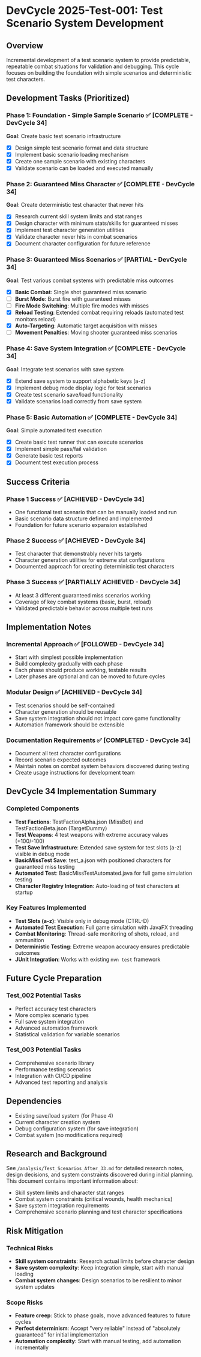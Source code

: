 # DevCycle 2025-Test-001: Test Scenario System Development

## Overview

Incremental development of a test scenario system to provide predictable, repeatable combat situations for validation and debugging. This cycle focuses on building the foundation with simple scenarios and deterministic test characters.

## Development Tasks (Prioritized)

### Phase 1: Foundation - Simple Sample Scenario ✅ **[COMPLETE - DevCycle 34]**
**Goal**: Create basic test scenario infrastructure
- [x] Design simple test scenario format and data structure
- [x] Implement basic scenario loading mechanism
- [x] Create one sample scenario with existing characters
- [x] Validate scenario can be loaded and executed manually

### Phase 2: Guaranteed Miss Character ✅ **[COMPLETE - DevCycle 34]**
**Goal**: Create deterministic test character that never hits
- [x] Research current skill system limits and stat ranges
- [x] Design character with minimum stats/skills for guaranteed misses
- [x] Implement test character generation utilities
- [x] Validate character never hits in combat scenarios
- [x] Document character configuration for future reference

### Phase 3: Guaranteed Miss Scenarios ✅ **[PARTIAL - DevCycle 34]**
**Goal**: Test various combat systems with predictable miss outcomes
- [x] **Basic Combat**: Single shot guaranteed miss scenario
- [ ] **Burst Mode**: Burst fire with guaranteed misses
- [ ] **Fire Mode Switching**: Multiple fire modes with misses
- [x] **Reload Testing**: Extended combat requiring reloads (automated test monitors reload)
- [x] **Auto-Targeting**: Automatic target acquisition with misses
- [ ] **Movement Penalties**: Moving shooter guaranteed miss scenarios

### Phase 4: Save System Integration ✅ **[COMPLETE - DevCycle 34]**
**Goal**: Integrate test scenarios with save system
- [x] Extend save system to support alphabetic keys (a-z)
- [x] Implement debug mode display logic for test scenarios
- [x] Create test scenario save/load functionality
- [x] Validate scenarios load correctly from save system

### Phase 5: Basic Automation ✅ **[COMPLETE - DevCycle 34]**
**Goal**: Simple automated test execution
- [x] Create basic test runner that can execute scenarios
- [x] Implement simple pass/fail validation
- [x] Generate basic test reports
- [x] Document test execution process

## Success Criteria

### Phase 1 Success ✅ **[ACHIEVED - DevCycle 34]**
- One functional test scenario that can be manually loaded and run
- Basic scenario data structure defined and implemented
- Foundation for future scenario expansion established

### Phase 2 Success ✅ **[ACHIEVED - DevCycle 34]**
- Test character that demonstrably never hits targets
- Character generation utilities for extreme stat configurations
- Documented approach for creating deterministic test characters

### Phase 3 Success ✅ **[PARTIALLY ACHIEVED - DevCycle 34]**
- At least 3 different guaranteed miss scenarios working
- Coverage of key combat systems (basic, burst, reload)
- Validated predictable behavior across multiple test runs

## Implementation Notes

### Incremental Approach ✅ **[FOLLOWED - DevCycle 34]**
- Start with simplest possible implementation
- Build complexity gradually with each phase
- Each phase should produce working, testable results
- Later phases are optional and can be moved to future cycles

### Modular Design ✅ **[ACHIEVED - DevCycle 34]**
- Test scenarios should be self-contained
- Character generation should be reusable
- Save system integration should not impact core game functionality
- Automation framework should be extensible

### Documentation Requirements ✅ **[COMPLETED - DevCycle 34]**
- Document all test character configurations
- Record scenario expected outcomes
- Maintain notes on combat system behaviors discovered during testing
- Create usage instructions for development team

## DevCycle 34 Implementation Summary

### Completed Components
- **Test Factions**: TestFactionAlpha.json (MissBot) and TestFactionBeta.json (TargetDummy)
- **Test Weapons**: 4 test weapons with extreme accuracy values (+100/-100)
- **Test Save Infrastructure**: Extended save system for test slots (a-z) visible in debug mode
- **BasicMissTest Save**: test_a.json with positioned characters for guaranteed miss testing
- **Automated Test**: BasicMissTestAutomated.java for full game simulation testing
- **Character Registry Integration**: Auto-loading of test characters at startup

### Key Features Implemented
- **Test Slots (a-z)**: Visible only in debug mode (CTRL-D)
- **Automated Test Execution**: Full game simulation with JavaFX threading
- **Combat Monitoring**: Thread-safe monitoring of shots, reload, and ammunition
- **Deterministic Testing**: Extreme weapon accuracy ensures predictable outcomes
- **JUnit Integration**: Works with existing `mvn test` framework

## Future Cycle Preparation

### Test_002 Potential Tasks
- Perfect accuracy test characters
- More complex scenario types
- Full save system integration
- Advanced automation framework
- Statistical validation for variable scenarios

### Test_003 Potential Tasks
- Comprehensive scenario library
- Performance testing scenarios
- Integration with CI/CD pipeline
- Advanced test reporting and analysis

## Dependencies

- Existing save/load system (for Phase 4)
- Current character creation system
- Debug configuration system (for save integration)
- Combat system (no modifications required)

## Research and Background

See `/analysis/Test_Scenarios_After_33.md` for detailed research notes, design decisions, and system constraints discovered during initial planning. This document contains important information about:
- Skill system limits and character stat ranges
- Combat system constraints (critical wounds, health mechanics)
- Save system integration requirements
- Comprehensive scenario planning and test character specifications

## Risk Mitigation

### Technical Risks
- **Skill system constraints**: Research actual limits before character design
- **Save system complexity**: Keep integration simple, start with manual loading
- **Combat system changes**: Design scenarios to be resilient to minor system updates

### Scope Risks
- **Feature creep**: Stick to phase goals, move advanced features to future cycles
- **Perfect determinism**: Accept "very reliable" instead of "absolutely guaranteed" for initial implementation
- **Automation complexity**: Start with manual testing, add automation incrementally